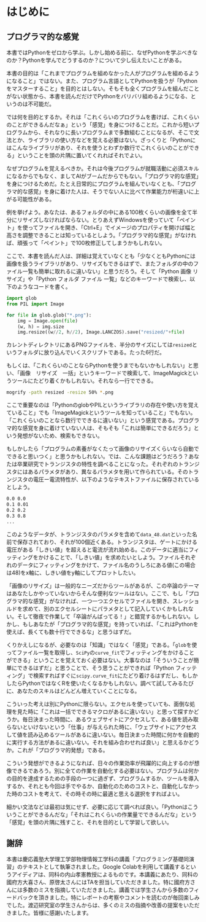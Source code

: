 # はじめに

## プログラマ的な感覚

本書ではPythonをゼロから学ぶ。しかし始める前に、なぜPythonを学ぶべきなのか？Pythonを学んでどうするのか？について少し伝えたいことがある。

本書の目的は「これまでプログラムを組めなかった人がプログラムを組めるようになること」ではない。また、プログラム言語としてPythonを扱うが「Pythonをマスターすること」を目的とはしない。そもそも全くプログラムを組んだことがない状態から、本書を読んだだけでPythonをバリバリ組めるようになる、というのは不可能だ。

では何を目的とするか。それは「これくらいのプログラムを書けば、これくらいのことができるんだなぁ」という「感覚」を身につけることだ。これから短いプログラムから、それなりに長いプログラムまで多数組むことになるが、そこで文法とか、ライブラリの使い方などを覚える必要はない。ざっくりと「Pythonにはこんなライブラリがあり、それを使うとわずか数行でこれくらいのことができる」ということを頭の片隅に置いてくれればそれでよい。

なぜプログラムを覚えるべきか。それは今後プログラムが就職活動に必須スキルになるからでもなく、ましてAIがブームだからでもない。「プログラマ的な感覚」を身につけるためだ。たとえ日常的にプログラムを組んでいなくとも、「プログラマ的な感覚」を身に着けた人は、そうでない人に比べて作業能力が桁違いに上がる可能性がある。

例を挙げよう。あなたは、あるフォルダの中にある100枚くらいの画像を全て半分にリサイズしなければならない。とりあえずWindowsを使っていて「ペイント」を使ってファイルを開き、「Ctrl+E」でイメージのプロパティを開けば幅と高さを調整できることは知っているとしよう。「プログラマ的な感覚」がなければ、頑張って「ペイント」で100枚修正してしまうかもしれない。

ここで、本書を読んだ人は、詳細は覚えていなくとも「少なくともPythonには画像を扱うライブラリがあり、リサイズもできるはずで、またフォルダの中のファイル一覧も簡単に取れるに違いない」と思うだろう。そして「Python 画像 リサイズ」や「Python フォルダ ファイル 一覧」などのキーワードで検索し、以下のようなコードを書く。

```py
import glob
from PIL import Image

for file in glob.glob("*.png"):
    img = Image.open(file)
    (w, h) = img.size
    img.resize((w//2, h//2), Image.LANCZOS).save("resized/"+file)
```

カレントディレクトリにあるPNGファイルを、半分のサイズにしては`resized`というフォルダに放り込んでいくスクリプトである。たった6行だ。

もしくは、「これくらいのことならPythonを使うまでもないかもしれない」と思い、「画像　リサイズ　一括」というキーワードで検索して、ImageMagickというツールにたどり着くかもしれない。それなら一行でできる。

```sh
mogrify -path resized -resize 50% *.png
```

ここで重要なのは「PythonのglobやPILというライブラリの存在や使い方を覚えていること」でも「ImageMagickというツールを知っていること」でもない。「これくらいのことなら数行でできるに違いない」という感覚である。プログラマ的な感覚を身に着けていない人は、そもそも「これは簡単にできるだろう」という発想がないため、検索もできない。

もしかしたら「プログラムの素養がなくたって画像のリサイズくらいなら自動でできると思いつく」と思うかもしれない。では、こんな課題はどうだろう？あなたは卒業研究でトランジスタの特性を調べることになった。それぞれのトランジスタにはあるパラメタがあり、異なるパラメタを用いて作られている。そのトランジスタの電圧ー電流特性が、以下のようなテキストファイルに保存されているとしよう。

```txt
0.0 0.0
0.1 0.01
0.2 0.2
0.3 0.8
...
```

このようなデータが、トランジスタのパラメタを含めて`data_48.dat`といった名前で保存されており、それが100個近くある。トランジスタは、ゲートにかける電圧がある「しきい値」を超えると電流が流れ始める。このデータに適当にフィッティングをかけることで、「しきい値」を求めたいとしよう。ファイルそれぞれのデータにフィッティングをかけて、ファイル名のうしろにある値(この場合は48)をx軸に、しきい値をy軸にしてプロットしたい。

「画像のリサイズ」は一般的なニーズだからツールがあるが、この卒論のテーマはあなたしかやっていないからそんな便利なツールはない。ここで、もし「プログラマ的な感覚」がなければ、一つ一つエクセルでファイルを開き、スレッショルドを求めて、別のエクセルシートにパラメタとして記入していくかもしれない。そして徹夜で作業して「卒論がんばってる！」と錯覚するかもしれない。しかし、もしあなたが「プログラマ的な感覚」を持っていれば、「これはPythonを使えば、長くても数十行でできるな」と思うはずだ。

くりかえしになるが、必要なのは「知識」ではなく「感覚」である。「`glob`を使ってファイル一覧を取得し、`SciPy`の`curve_fit`でフィッティングをかけることができる」ということを覚えておく必要はない。大事なのは「そういうことが簡単にできるはずだ」と思うことで、そう思うことができれば「Python フィッティング」で検索すればすぐに`scipy.curve_fit`にたどり着けるはずだし、もしかしたらPythonではなくRを使いたくなるかもしれない。調べて試してみるたびに、あなたのスキルはどんどん増えていくことになる。

こういった考えは別にPythonに限らない。エクセルを使っていても、面倒な処理を見た時に「これは一括でできるマクロがあるに違いない」と思って探すかどうか。毎日決まった時間に、あるウェブサイトにアクセスして、ある値を読み取らないといけないという「仕事」が与えられた時に、「ウェブサイトにアクセスして値を読み込めるツールがあるに違いない。毎日決まった時間に何かを自動的に実行する方法があるに違いない。それを組み合わせれば良い」と思えるかどうか。これが「プログラマ的発想」である。

こういう発想ができるようになれば、日々の作業効率が飛躍的に向上するのが想像できるであろう。別に全ての作業を自動化する必要はない。プログラムは何かの目的を達成するための手段の一つに過ぎず、プログラムするか、ツールを導入するか、それとも今回は手でやるか、自動化のためのコストと、自動化しなかった時のコストを考えて、その時その時に最適と思える選択をすればよい。

細かい文法などは最初は気にせず、必要に応じて調べれば良い。「Pythonはこういうことができるんだな」「それはこれくらいの作業量でできるんだな」という「感覚」を頭の片隅に残すこと、それを目的として学習して欲しい。

## 謝辞

本書は慶応義塾大学理工学部物理情報工学科の講義「プログラミング基礎同演習」のテキストとして執筆されました。Google Colabを利用して講義するというアイディアは、同科の内山孝憲教授によるものです。本講義にあたり、同科の國府方大喜さん、原啓太さんにはTAを担当していただきました。特に國府方さんには多数のミスを指摘していただきました。講義では学生さんから多数のフィードバックを頂きました。特にレポートの考察やコメントを読むのが毎回楽しみでした。渡辺研究室の学生さんからは、多くのミスの指摘や改善の提案をいただきました。皆様に感謝いたします。
